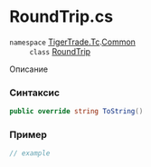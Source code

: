 
# RoundTrip.cs
`namespace` [TigerTrade.Tc](../../../../TigerTrade.Tc.md).[Common](../../../../TigerTrade.Tc/Common.md)  
&nbsp;&nbsp;&nbsp;&nbsp;&nbsp;&nbsp;&nbsp;&nbsp;&nbsp;`class` [RoundTrip](../../RoundTrip.cs.md)

Описание

### Синтаксис
```csharp
public override string ToString()
```


### Пример  
```csharp
// example
```
                    
                    